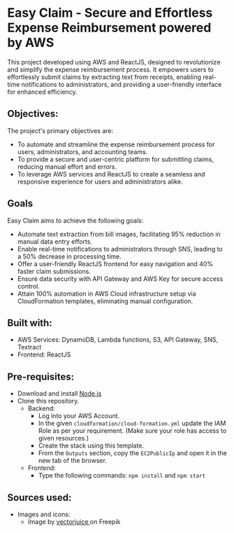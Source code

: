 # Easy Claim - Secure and Effortless Expense Reimbursement powered by AWS

This project developed using AWS and ReactJS, designed to revolutionize and simplify the expense reimbursement process. It empowers users to effortlessly submit claims by extracting text from receipts, enabling real-time notifications to administrators, and providing a user-friendly interface for enhanced efficiency.

## Objectives:

The project's primary objectives are:

- To automate and streamline the expense reimbursement process for users, administrators, and accounting teams.
- To provide a secure and user-centric platform for submitting claims, reducing manual effort and errors.
- To leverage AWS services and ReactJS to create a seamless and responsive experience for users and administrators alike.

## Goals

Easy Claim aims to achieve the following goals:

- Automate text extraction from bill images, facilitating 95% reduction in manual data entry efforts.
- Enable real-time notifications to administrators through SNS, leading to a 50% decrease in processing time.
- Offer a user-friendly ReactJS frontend for easy navigation and 40% faster claim submissions.
- Ensure data security with API Gateway and AWS Key for secure access control.
- Attain 100% automation in AWS Cloud infrastructure setup via CloudFormation templates, eliminating manual configuration.

## Built with:

- AWS Services: DynamoDB, Lambda functions, S3, API Gateway, SNS, Textract
- Frontend: ReactJS

## Pre-requisites:

- Download and install [Node.js](https://nodejs.org/en/download)
- Clone this repository.
  - Backend:
    - Log into your AWS Account.
    - In the given `cloudformation/cloud-formation.yml` update the IAM Role as per your requirement. (Make sure your role has access to given resources.)
    - Create the stack using this template.
    - From the `Outputs` section, copy the `EC2PublicIp` and open it in the new tab of the browser.
  - Frontend:
    - Type the following commands: `npm install` and `npm start`

## Sources used:

- Images and icons:
  - Image by <a href="https://www.freepik.com/free-vector/money-lending-abstract-concept_12084848.htm#query=expense%20claim&position=29&from_view=search&track=ais">vectorjuice </a>on Freepik
